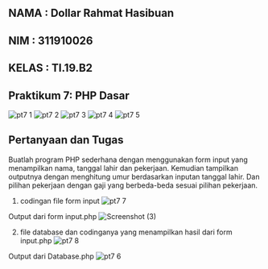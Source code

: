 ## NAMA   : Dollar Rahmat Hasibuan
## NIM    : 311910026
## KELAS  : TI.19.B2



## Praktikum 7: PHP Dasar ##

![pt7 1](https://user-images.githubusercontent.com/81568130/117744990-e0d40680-b233-11eb-9cd9-03a4fcc9f3b3.PNG)
![pt7 2](https://user-images.githubusercontent.com/81568130/117744999-e29dca00-b233-11eb-8de1-f65d543c57cb.PNG)
![pt7 3](https://user-images.githubusercontent.com/81568130/117745001-e3366080-b233-11eb-8236-398b14be89b2.PNG)
![pt7 4](https://user-images.githubusercontent.com/81568130/117745004-e3cef700-b233-11eb-92c7-d2702a5e452c.PNG)
![pt7 5](https://user-images.githubusercontent.com/81568130/117745007-e4678d80-b233-11eb-8d91-2753049f08f7.PNG)


## Pertanyaan dan Tugas ##
Buatlah program PHP sederhana dengan menggunakan form input yang menampilkan 
nama, tanggal lahir dan pekerjaan. Kemudian tampilkan outputnya dengan menghitung 
umur berdasarkan inputan tanggal lahir. Dan pilihan pekerjaan dengan gaji yang 
berbeda-beda sesuai pilihan pekerjaan.

1. codingan file form input 
![pt7 7](https://user-images.githubusercontent.com/81568130/117746400-9738eb00-b236-11eb-8363-8dfb3ebb818e.PNG)

Output dari form input.php
![Screenshot (3)](https://user-images.githubusercontent.com/81568130/117746519-bfc0e500-b236-11eb-8176-eb4195ef0203.png)

2. file database dan codinganya yang menampilkan hasil dari form input.php
![pt7 8](https://user-images.githubusercontent.com/81568130/117746403-9902ae80-b236-11eb-9cb3-643c04935c63.PNG)

Output dari Database.php
![pt7 6](https://user-images.githubusercontent.com/81568130/117746721-0dd5e880-b237-11eb-93b6-8ec8bc0b5861.PNG)

